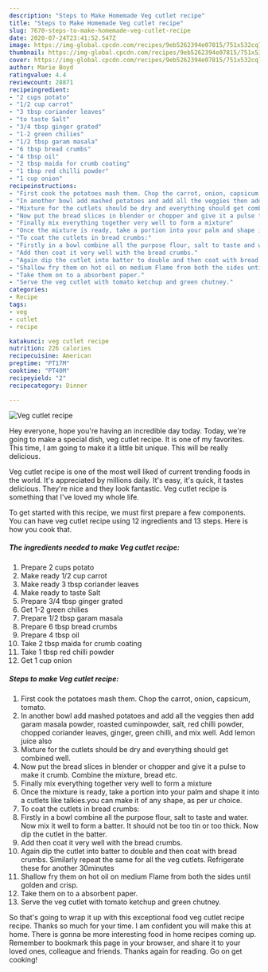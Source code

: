 ```yaml
---
description: "Steps to Make Homemade Veg cutlet recipe"
title: "Steps to Make Homemade Veg cutlet recipe"
slug: 7670-steps-to-make-homemade-veg-cutlet-recipe
date: 2020-07-24T23:41:52.547Z
image: https://img-global.cpcdn.com/recipes/9eb5262394e07815/751x532cq70/veg-cutlet-recipe-recipe-main-photo.jpg
thumbnail: https://img-global.cpcdn.com/recipes/9eb5262394e07815/751x532cq70/veg-cutlet-recipe-recipe-main-photo.jpg
cover: https://img-global.cpcdn.com/recipes/9eb5262394e07815/751x532cq70/veg-cutlet-recipe-recipe-main-photo.jpg
author: Marie Boyd
ratingvalue: 4.4
reviewcount: 28871
recipeingredient:
- "2 cups potato"
- "1/2 cup carrot"
- "3 tbsp coriander leaves"
- "to taste Salt"
- "3/4 tbsp ginger grated"
- "1-2 green chilies"
- "1/2 tbsp garam masala"
- "6 tbsp bread crumbs"
- "4 tbsp oil"
- "2 tbsp maida for crumb coating"
- "1 tbsp red chilli powder"
- "1 cup onion"
recipeinstructions:
- "First cook the potatoes mash them. Chop the carrot, onion, capsicum, tomato."
- "In another bowl add mashed potatoes and add all the veggies then add garam masala powder, roasted cuminpowder, salt, red chilli powder, chopped coriander leaves, ginger, green chilli, and mix well. Add lemon juice also"
- "Mixture for the cutlets should be dry and everything should get combined well."
- "Now put the bread slices in blender or chopper and give it a pulse to make it crumb. Combine the mixture, bread etc."
- "Finally mix everything together very well to form a mixture"
- "Once the mixture is ready, take a portion into your palm and shape it into a cutlets like talkies.you can make it of any shape, as per ur choice."
- "To coat the cutlets in bread crumbs:"
- "Firstly in a bowl combine all the purpose flour, salt to taste and water. Now mix it well to form a batter. It should not be too tin or too thick. Now dip the cutlet in the batter."
- "Add then coat it very well with the bread crumbs."
- "Again dip the cutlet into batter to double and then coat with bread crumbs. Similarly repeat the same for all the veg cutlets. Refrigerate these for another 30minutes"
- "Shallow fry them on hot oil on medium Flame from both the sides until golden and crisp."
- "Take them on to a absorbent paper."
- "Serve the veg cutlet with tomato ketchup and green chutney."
categories:
- Recipe
tags:
- veg
- cutlet
- recipe

katakunci: veg cutlet recipe 
nutrition: 226 calories
recipecuisine: American
preptime: "PT17M"
cooktime: "PT40M"
recipeyield: "2"
recipecategory: Dinner

---
```



![Veg cutlet recipe](https://img-global.cpcdn.com/recipes/9eb5262394e07815/751x532cq70/veg-cutlet-recipe-recipe-main-photo.jpg)

Hey everyone, hope you're having an incredible day today. Today, we're going to make a special dish, veg cutlet recipe. It is one of my favorites. This time, I am going to make it a little bit unique. This will be really delicious.



Veg cutlet recipe is one of the most well liked of current trending foods in the world. It's appreciated by millions daily. It's easy, it's quick, it tastes delicious. They're nice and they look fantastic. Veg cutlet recipe is something that I've loved my whole life.


To get started with this recipe, we must first prepare a few components. You can have veg cutlet recipe using 12 ingredients and 13 steps. Here is how you cook that.

<!--inarticleads1-->

##### The ingredients needed to make Veg cutlet recipe:

1. Prepare 2 cups potato
1. Make ready 1/2 cup carrot
1. Make ready 3 tbsp coriander leaves
1. Make ready to taste Salt
1. Prepare 3/4 tbsp ginger grated
1. Get 1-2 green chilies
1. Prepare 1/2 tbsp garam masala
1. Prepare 6 tbsp bread crumbs
1. Prepare 4 tbsp oil
1. Take 2 tbsp maida for crumb coating
1. Take 1 tbsp red chilli powder
1. Get 1 cup onion




<!--inarticleads2-->

##### Steps to make Veg cutlet recipe:

1. First cook the potatoes mash them. Chop the carrot, onion, capsicum, tomato.
1. In another bowl add mashed potatoes and add all the veggies then add garam masala powder, roasted cuminpowder, salt, red chilli powder, chopped coriander leaves, ginger, green chilli, and mix well. Add lemon juice also
1. Mixture for the cutlets should be dry and everything should get combined well.
1. Now put the bread slices in blender or chopper and give it a pulse to make it crumb. Combine the mixture, bread etc.
1. Finally mix everything together very well to form a mixture
1. Once the mixture is ready, take a portion into your palm and shape it into a cutlets like talkies.you can make it of any shape, as per ur choice.
1. To coat the cutlets in bread crumbs:
1. Firstly in a bowl combine all the purpose flour, salt to taste and water. Now mix it well to form a batter. It should not be too tin or too thick. Now dip the cutlet in the batter.
1. Add then coat it very well with the bread crumbs.
1. Again dip the cutlet into batter to double and then coat with bread crumbs. Similarly repeat the same for all the veg cutlets. Refrigerate these for another 30minutes
1. Shallow fry them on hot oil on medium Flame from both the sides until golden and crisp.
1. Take them on to a absorbent paper.
1. Serve the veg cutlet with tomato ketchup and green chutney.




So that's going to wrap it up with this exceptional food veg cutlet recipe recipe. Thanks so much for your time. I am confident you will make this at home. There is gonna be more interesting food in home recipes coming up. Remember to bookmark this page in your browser, and share it to your loved ones, colleague and friends. Thanks again for reading. Go on get cooking!
